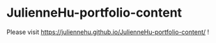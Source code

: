 # JulienneHu-portfolio-content
Please visit https://juliennehu.github.io/JulienneHu-portfolio-content/ !

